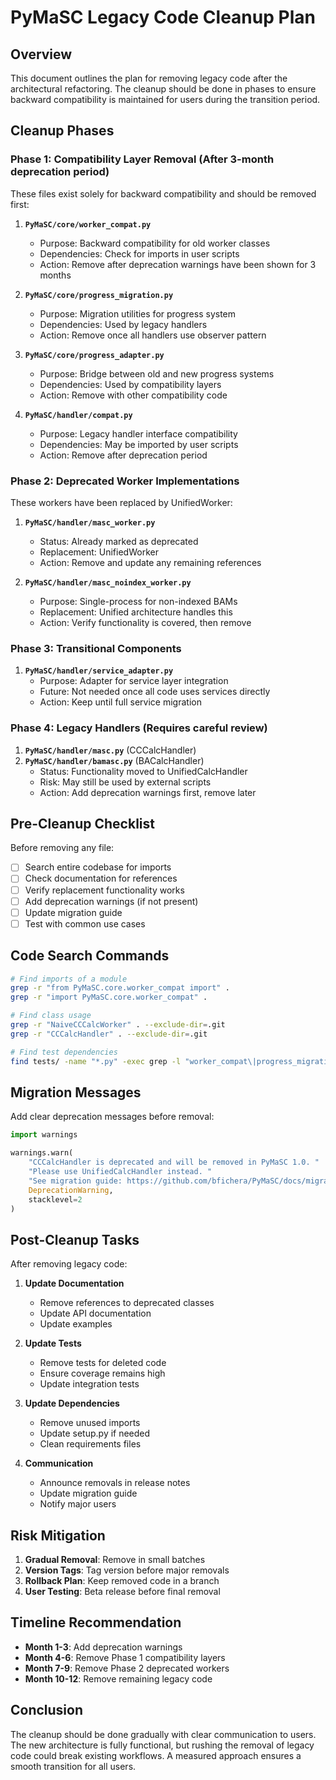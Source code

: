 # PyMaSC Legacy Code Cleanup Plan

## Overview

This document outlines the plan for removing legacy code after the architectural refactoring. The cleanup should be done in phases to ensure backward compatibility is maintained for users during the transition period.

## Cleanup Phases

### Phase 1: Compatibility Layer Removal (After 3-month deprecation period)

These files exist solely for backward compatibility and should be removed first:

1. **`PyMaSC/core/worker_compat.py`**
   - Purpose: Backward compatibility for old worker classes
   - Dependencies: Check for imports in user scripts
   - Action: Remove after deprecation warnings have been shown for 3 months

2. **`PyMaSC/core/progress_migration.py`**
   - Purpose: Migration utilities for progress system
   - Dependencies: Used by legacy handlers
   - Action: Remove once all handlers use observer pattern

3. **`PyMaSC/core/progress_adapter.py`**
   - Purpose: Bridge between old and new progress systems
   - Dependencies: Used by compatibility layers
   - Action: Remove with other compatibility code

4. **`PyMaSC/handler/compat.py`**
   - Purpose: Legacy handler interface compatibility
   - Dependencies: May be imported by user scripts
   - Action: Remove after deprecation period

### Phase 2: Deprecated Worker Implementations

These workers have been replaced by UnifiedWorker:

1. **`PyMaSC/handler/masc_worker.py`**
   - Status: Already marked as deprecated
   - Replacement: UnifiedWorker
   - Action: Remove and update any remaining references

2. **`PyMaSC/handler/masc_noindex_worker.py`**
   - Purpose: Single-process for non-indexed BAMs
   - Replacement: Unified architecture handles this
   - Action: Verify functionality is covered, then remove

### Phase 3: Transitional Components

1. **`PyMaSC/handler/service_adapter.py`**
   - Purpose: Adapter for service layer integration
   - Future: Not needed once all code uses services directly
   - Action: Keep until full service migration

### Phase 4: Legacy Handlers (Requires careful review)

1. **`PyMaSC/handler/masc.py`** (CCCalcHandler)
2. **`PyMaSC/handler/bamasc.py`** (BACalcHandler)
   - Status: Functionality moved to UnifiedCalcHandler
   - Risk: May still be used by external scripts
   - Action: Add deprecation warnings first, remove later

## Pre-Cleanup Checklist

Before removing any file:

- [ ] Search entire codebase for imports
- [ ] Check documentation for references
- [ ] Verify replacement functionality works
- [ ] Add deprecation warnings (if not present)
- [ ] Update migration guide
- [ ] Test with common use cases

## Code Search Commands

```bash
# Find imports of a module
grep -r "from PyMaSC.core.worker_compat import" .
grep -r "import PyMaSC.core.worker_compat" .

# Find class usage
grep -r "NaiveCCCalcWorker" . --exclude-dir=.git
grep -r "CCCalcHandler" . --exclude-dir=.git

# Find test dependencies
find tests/ -name "*.py" -exec grep -l "worker_compat\|progress_migration" {} \;
```

## Migration Messages

Add clear deprecation messages before removal:

```python
import warnings

warnings.warn(
    "CCCalcHandler is deprecated and will be removed in PyMaSC 1.0. "
    "Please use UnifiedCalcHandler instead. "
    "See migration guide: https://github.com/bfichera/PyMaSC/docs/migration.md",
    DeprecationWarning,
    stacklevel=2
)
```

## Post-Cleanup Tasks

After removing legacy code:

1. **Update Documentation**
   - Remove references to deprecated classes
   - Update API documentation
   - Update examples

2. **Update Tests**
   - Remove tests for deleted code
   - Ensure coverage remains high
   - Update integration tests

3. **Update Dependencies**
   - Remove unused imports
   - Update setup.py if needed
   - Clean requirements files

4. **Communication**
   - Announce removals in release notes
   - Update migration guide
   - Notify major users

## Risk Mitigation

1. **Gradual Removal**: Remove in small batches
2. **Version Tags**: Tag version before major removals
3. **Rollback Plan**: Keep removed code in a branch
4. **User Testing**: Beta release before final removal

## Timeline Recommendation

- **Month 1-3**: Add deprecation warnings
- **Month 4-6**: Remove Phase 1 compatibility layers
- **Month 7-9**: Remove Phase 2 deprecated workers
- **Month 10-12**: Remove remaining legacy code

## Conclusion

The cleanup should be done gradually with clear communication to users. The new architecture is fully functional, but rushing the removal of legacy code could break existing workflows. A measured approach ensures a smooth transition for all users.
